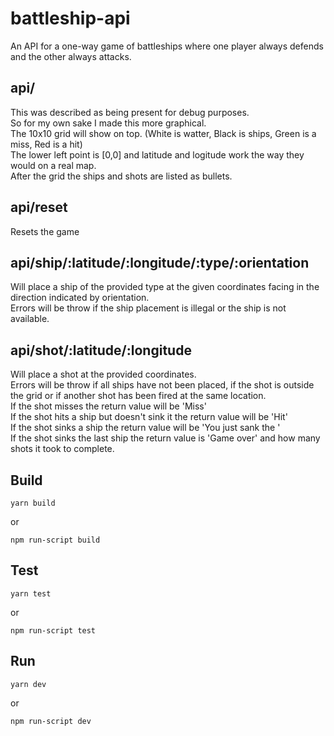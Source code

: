 # battleship-api

An API for a one-way game of battleships where one player always defends and the other always attacks.

## api/

This was described as being present for debug purposes.  
So for my own sake I made this more graphical.  
The 10x10 grid will show on top. (White is watter, Black is ships, Green is a miss, Red is a hit)  
The lower left point is [0,0] and latitude and logitude work the way they would on a real map.  
After the grid the ships and shots are listed as bullets.

## api/reset

Resets the game

## api/ship/:latitude/:longitude/:type/:orientation

Will place a ship of the provided type at the given coordinates facing in the direction indicated by orientation.  
Errors will be throw if the ship placement is illegal or the ship is not available.

## api/shot/:latitude/:longitude

Will place a shot at the provided coordinates.  
Errors will be throw if all ships have not been placed, if the shot is outside the grid or if another shot has been fired at the same location.  
If the shot misses the return value will be 'Miss'  
If the shot hits a ship but doesn't sink it the return value will be 'Hit'  
If the shot sinks a ship the return value will be 'You just sank the <ship-type>'  
If the shot sinks the last ship the return value is 'Game over' and how many shots it took to complete.

## Build

```
yarn build
```

or

```
npm run-script build
```

## Test

```
yarn test
```

or

```
npm run-script test
```

## Run

```
yarn dev
```

or

```
npm run-script dev
```

